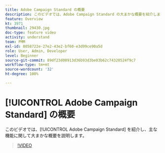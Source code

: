```yaml
---
title: Adobe Campaign Standard の概要
description: このビデオでは、Adobe Campaign Standard の大まかな概要を紹介します。
feature: Overview
kt: 3971
thumbnail: 29430.jpg
doc-type: feature video
activity: understand
team: PMM
exl-id: 8058722e-27e2-43e2-bf60-e3d99ce90a5d
role: User, Admin, Developer
level: Beginner
source-git-commit: 89df23d00913d36b93d3be03b62c74320524f9c7
workflow-type: tm+mt
source-wordcount: '32'
ht-degree: 100%

---
```


# [!UICONTROL Adobe Campaign Standard] の概要

このビデオでは、[!UICONTROL Adobe Campaign Standard] を紹介し、主な機能に関して大まかな概要を説明します。

>[!VIDEO](https://video.tv.adobe.com/v/29430?quality=12&learn=on)
